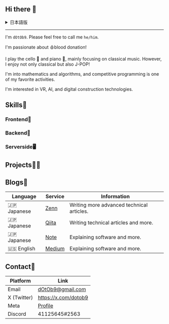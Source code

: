 ## Hi there 👋

<details><summary>日本語版</summary>
こんにちは、dOtOb9です。気軽に「he/him」と呼んでください。

🩸献血が大好きです！

チェロ🎻とピアノ🎹を演奏していて、主にクラシック音楽に取り組んでいますが、クラシックだけでなくJ-POPも楽しんでいます！

数学やアルゴリズムにも興味があり、競技プログラミングは大好きな活動のひとつです。

VRやAI、デジタル構築技術にも関心があります。


## ブログ📰
| 言語         | サービス                              | 情報                                |
|--------------|-------------------------------------|-----------------------------------|
| 🇯🇵 日本語   |[Zenn](https://zenn.dev/dotob9)      | 技術的なより高度な内容を執筆します。|
| 🇯🇵 日本語   |[Qiita](https://qiita.com/dOtOb9)    | 技術系の記事とその他を執筆します。  |
| 🇯🇵 日本語   |[Note](https://note.com/dotob9/)     | ソフトウェア等の解説をします。      |
| 🇺🇸 英語     |[Medium](https://medium.com/@dotob9) | ソフトウェア等の解説をします。      |
</details>

---

I'm `dOtOb9`. Please feel free to call me `he/him`.

I'm passionate about 🩸blood donation!

I play the cello 🎻 and piano 🎹, mainly focusing on classical music. However, I enjoy not only classical but also J-POP!

I'm into mathematics and algorithms, and competitive programming is one of my favorite activities.

I'm interested in VR, AI, and digital construction technologies.

## Skills💪
### Frontend📱

### Backend🤖

### Serverside🖥

## Projects👨‍💻

## Blogs📰
| Language     | Service                             | Information                       |
|--------------|-------------------------------------|-----------------------------------|
| 🇯🇵 Japanese |[Zenn](https://zenn.dev/dotob9)      | Writing more advanced technical articles. |
| 🇯🇵 Japanese |[Qiita](https://qiita.com/dOtOb9)    | Writing technical articles and more.|
| 🇯🇵 Japanese |[Note](https://note.com/dotob9/)     | Explaining software and more.     |
| 🇺🇸 English  |[Medium](https://medium.com/@dotob9) | Explaining software and more.     |


## Contact📨
| Platform     | Link                                                                         |
|--------------|------------------------------------------------------------------------------|
| Email        | dOtOb9@gmail.com                                                             |
| X (Twitter)  | https://x.com/dotob9                                                         |
| Meta         | [Profile](https://horizon.meta.com/profile/198894493318437/?hwsh=eUxKQTuNOu) |
| Discord      | 41125645#2563                                                                |
